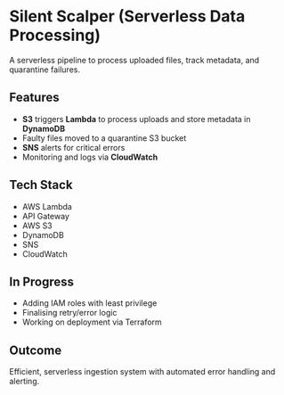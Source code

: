 # Silent Scalper (Serverless Data Processing)

A serverless pipeline to process uploaded files, track metadata, and quarantine failures.

## Features

- **S3** triggers **Lambda** to process uploads and store metadata in **DynamoDB**
- Faulty files moved to a quarantine S3 bucket
- **SNS** alerts for critical errors
- Monitoring and logs via **CloudWatch**

## Tech Stack

- AWS Lambda
- API Gateway
- AWS S3
- DynamoDB
- SNS
- CloudWatch

## In Progress

- Adding IAM roles with least privilege
- Finalising retry/error logic
- Working on deployment via Terraform

## Outcome

Efficient, serverless ingestion system with automated error handling and alerting.
